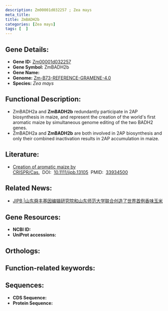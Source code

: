 ```yaml
---
description: Zm00001d032257 ; Zea mays
meta_title:
title: ZmBADH2b
categories: [Zea mays]
tags: [  ]
---
```


## Gene Details:
- **Gene ID:**	[Zm00001d032257]()
- **Gene Symbol:** ZmBADH2b
- **Gene Name:** 
- **Genome:** [Zm-B73-REFERENCE-GRAMENE-4.0]()
- **Species:** *Zea mays*

## Functional Description:
   - ZmBADH2a and **ZmBADH2b** redundantly participate in 2AP biosynthesis in maize, and represent the creation of the world's first aromatic maize by simultaneous genome editing of the two BADH2 genes.
   - ZmBADH2a and **ZmBADH2b** are both involved in 2AP biosynthesis and only their combined inactivation results in 2AP accumulation in maize.

## Literature:
   - [Creation of aromatic maize by CRISPR/Cas.]( https://onlinelibrary.wiley.com/doi/10.1111/jipb.13105)&nbsp;&nbsp;DOI:&nbsp;&nbsp;[10.1111/jipb.13105](https://onlinelibrary.wiley.com/doi/10.1111/jipb.13105)&nbsp;&nbsp;PMID:&nbsp;&nbsp;[33934500](https://pubmed.ncbi.nlm.nih.gov/33934500/)

## Related News:
   - [JIPB | ​山东舜丰基因编辑研究院和山东师范大学联合创造了世界首例香味玉米](https://mp.weixin.qq.com/s?__biz=MzIyOTY2NDYyNQ==&mid=2247514196&idx=3&sn=cae34b0e046c6e7e49f8c5446e63ec30&chksm=e8bdca4adfca435cf2ef5dab870f405a54b3a6b0d50b3552119767a6af5a3fb5292af5fd3b5e&scene=27#wechat_redirect)

## Gene Resources:
- **NCBI ID:** [](https://www.ncbi.nlm.nih.gov/gene/?term=)
- **UniProt accessions:** [](https://www.uniprot.org/uniprotkb//entry)

## Orthologs:

## Function-related keywords:


## Sequences:
- **CDS Sequence:**
- **Protein Sequence:**
